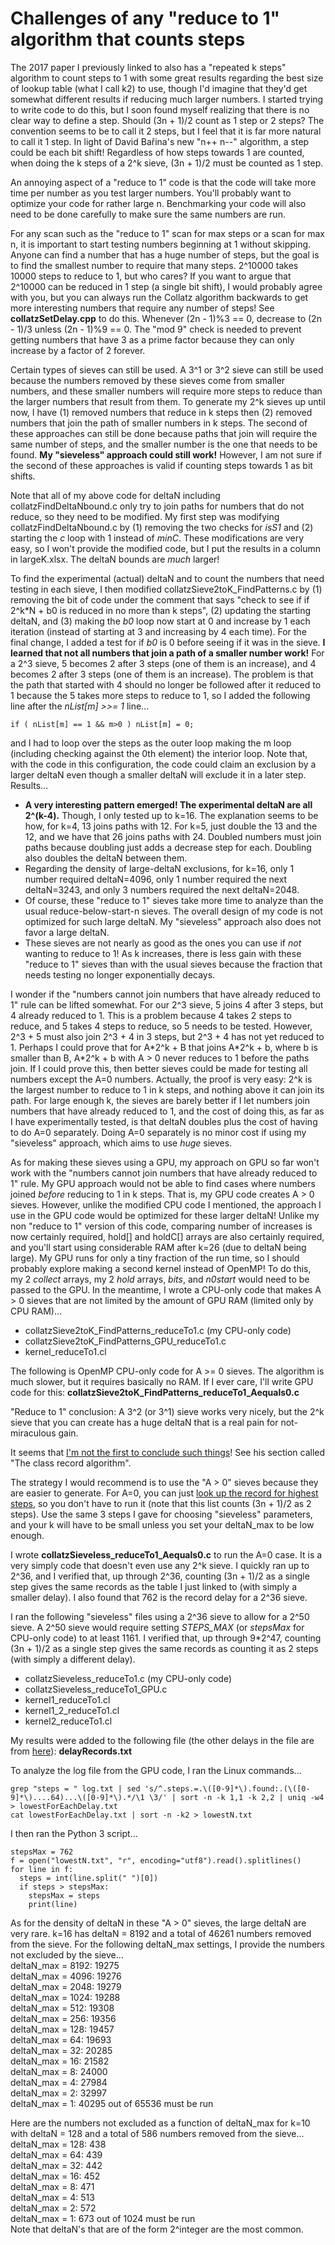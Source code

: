 # Challenges of any "reduce to 1" algorithm that counts steps

The 2017 paper I previously linked to also has a "repeated k steps" algorithm to count steps to 1 with some great results regarding the best size of lookup table (what I call k2) to use, though I'd imagine that they'd get somewhat different results if reducing much larger numbers. I started trying to write code to do this, but I soon found myself realizing that there is no clear way to define a step. Should (3n + 1)/2 count as 1 step or 2 steps? The convention seems to be to call it 2 steps, but I feel that it is far more natural to call it 1 step. In light of David Bařina's new "n++ n--" algorithm, a step could be each bit shift! Regardless of how steps towards 1 are counted, when doing the k steps of a 2^k sieve, (3n + 1)/2 must be counted as 1 step.

An annoying aspect of a "reduce to 1" code is that the code will take more time per number as you test larger numbers. You'll probably want to optimize your code for rather large n. Benchmarking your code will also need to be done carefully to make sure the same numbers are run.

For any scan such as the "reduce to 1" scan for max steps or a scan for max n, it is important to start testing numbers beginning at 1 without skipping. Anyone can find a number that has a huge number of steps, but the goal is to find the smallest number to require that many steps. 2^10000 takes 10000 steps to reduce to 1, but who cares? If you want to argue that 2^10000 can be reduced in 1 step (a single bit shift), I would probably agree with you, but you can always run the Collatz algorithm backwards to get more interesting numbers that require any number of steps! See **collatzSetDelay.cpp** to do this. Whenever (2n - 1)%3 == 0, decrease to (2n - 1)/3 unless (2n - 1)%9 == 0. The "mod 9" check is needed to prevent getting numbers that have 3 as a prime factor because they can only increase by a factor of 2 forever.

Certain types of sieves can still be used. A 3^1 or 3^2 sieve can still be used because the numbers removed by these sieves come from smaller numbers, and these smaller numbers will require more steps to reduce than the larger numbers that result from them. To generate my 2^k sieves up until now, I have (1) removed numbers that reduce in k steps then (2) removed numbers that join the path of smaller numbers in k steps. The second of these approaches can still be done because paths that join will require the same number of steps, and the smaller number is the one that needs to be found. **My "sieveless" approach could still work!** However, I am not sure if the second of these approaches is valid if counting steps towards 1 as bit shifts.

Note that all of my above code for deltaN including collatzFindDeltaNbound.c only try to join paths for numbers that do not reduce, so they need to be modified. My first step was modifying collatzFindDeltaNbound.c by (1) removing the two checks for *isS1* and (2) starting the *c* loop with 1 instead of *minC*. These modifications are very easy, so I won't provide the modified code, but I put the results in a column in largeK.xlsx. The deltaN bounds are *much* larger!

To find the experimental (actual) deltaN and to count the numbers that need testing in each sieve, I then modified collatzSieve2toK_FindPatterns.c by (1) removing the bit of code under the comment that says "check to see if if 2^k\*N + b0 is reduced in no more than k steps", (2) updating the starting deltaN, and (3) making the *b0* loop now start at 0 and increase by 1 each iteration (instead of starting at 3 and increasing by 4 each time). For the final change, I added a test for if *b0* is 0 before seeing if it was in the sieve. **I learned that not all numbers that join a path of a smaller number work!** For a 2^3 sieve, 5 becomes 2 after 3 steps (one of them is an increase), and 4 becomes 2 after 3 steps (one of them is an increase). The problem is that the path that started with 4 should no longer be followed after it reduced to 1 because the 5 takes more steps to reduce to 1, so I added the following line after the *nList[m] >>= 1* line...
```
if ( nList[m] == 1 && m>0 ) nList[m] = 0;
```
and I had to loop over the steps as the outer loop making the m loop (including checking against the 0th element) the interior loop. Note that, with the code in this configuration, the code could claim an exclusion by a larger deltaN even though a smaller deltaN will exclude it in a later step.  
Results...
* **A very interesting pattern emerged! The experimental deltaN are all 2^(k-4).** Though, I only tested up to k=16. The explanation seems to be how, for k=4, 13 joins paths with 12. For k=5, just double the 13 and the 12, and we have that 26 joins paths with 24. Doubled numbers must join paths because doubling just adds a decrease step for each. Doubling also doubles the deltaN between them.
* Regarding the density of large-deltaN exclusions, for k=16, only 1 number required deltaN=4096, only 1 number required the next deltaN=3243, and only 3 numbers required the next deltaN=2048.
* Of course, these "reduce to 1" sieves take more time to analyze than the usual reduce-below-start-n sieves. The overall design of my code is not optimized for such large deltaN. My "sieveless" approach also does not favor a large deltaN.
* These sieves are not nearly as good as the ones you can use if *not* wanting to reduce to 1! As k increases, there is less gain with these "reduce to 1" sieves than with the usual sieves because the fraction that needs testing no longer exponentially decays.

I wonder if the "numbers cannot join numbers that have already reduced to 1" rule can be lifted somewhat. For our 2^3 sieve, 5 joins 4 after 3 steps, but 4 already reduced to 1. This is a problem because 4 takes 2 steps to reduce, and 5 takes 4 steps to reduce, so 5 needs to be tested. However, 2^3 + 5 must also join 2^3 + 4 in 3 steps, but 2^3 + 4 has not yet reduced to 1. Perhaps I could prove that for A\*2^k + B that joins A\*2^k + b, where b is smaller than B, A\*2^k + b with A > 0 never reduces to 1 before the paths join. If I could prove this, then better sieves could be made for testing all numbers except the A=0 numbers. Actually, the proof is very easy: 2^k is the largest number to reduce to 1 in k steps, and nothing above it can join its path. For large enough k, the sieves are barely better if I let numbers join numbers that have already reduced to 1, and the cost of doing this, as far as I have experimentally tested, is that deltaN doubles plus the cost of having to do A=0 separately. Doing A=0 separately is no minor cost if using my "sieveless" approach, which aims to use *huge* sieves.

As for making these sieves using a GPU, my approach on GPU so far won't work with the "numbers cannot join numbers that have already reduced to 1" rule. My GPU approach would not be able to find cases where numbers joined *before* reducing to 1 in k steps. That is, my GPU code creates A > 0 sieves. However, unlike the modified CPU code I mentioned, the approach I use in the GPU code would be optimized for these larger deltaN! Unlike my non "reduce to 1" version of this code, comparing number of increases is now certainly required, hold[] and holdC[] arrays are also certainly required, and you'll start using considerable RAM after k=26 (due to deltaN being large). My GPU runs for only a tiny fraction of the run time, so I should probably explore making a second kernel instead of OpenMP! To do this, my 2 *collect* arrays, my 2 *hold* arrays, *bits*, and *n0start* would need to be passed to the GPU. In the meantime, I wrote a CPU-only code that makes A > 0 sieves that are not limited by the amount of GPU RAM (limited only by CPU RAM)...
* collatzSieve2toK_FindPatterns_reduceTo1.c (my CPU-only code)
* collatzSieve2toK_FindPatterns_GPU_reduceTo1.c
* kernel_reduceTo1.cl

The following is OpenMP CPU-only code for A >= 0 sieves. The algorithm is much slower, but it requires basically no RAM. If I ever care, I'll write GPU code for this: **collatzSieve2toK_FindPatterns_reduceTo1_Aequals0.c**


"Reduce to 1" conclusion: A 3^2 (or 3^1) sieve works very nicely, but the 2^k sieve that you can create has a huge deltaN that is a real pain for not-miraculous gain.

It seems that [I'm not the first to conclude such things](http://www.ericr.nl/wondrous/techpage.html)! See his section called "The class record algorithm".

The strategy I would recommend is to use the "A > 0" sieves because they are easier to generate. For A=0, you can just [look up the record for highest steps](http://www.ericr.nl/wondrous/delrecs.html), so you don't have to run it (note that this list counts (3n + 1)/2 as 2 steps). Use the same 3 steps I gave for choosing "sieveless" parameters, and your k will have to be small unless you set your deltaN_max to be low enough.

I wrote **collatzSieveless_reduceTo1_Aequals0.c** to run the A=0 case. It is a very simply code that doesn't even use any 2^k sieve. I quickly ran up to 2^36, and I verified that, up through 2^36, counting (3n + 1)/2 as a single step gives the same records as the table I just linked to (with simply a smaller delay). I also found that 762 is the record delay for a 2^36 sieve.

I ran the following "sieveless" files using a 2^36 sieve to allow for a 2^50 sieve. A 2^50 sieve would require setting *STEPS_MAX* (or *stepsMax* for CPU-only code) to at least 1161. I verified that, up through 9\*2^47, counting (3n + 1)/2 as a single step gives the same records as counting it as 2 steps (with simply a different delay).
* collatzSieveless_reduceTo1.c (my CPU-only code)
* collatzSieveless_reduceTo1_GPU.c
* kernel1_reduceTo1.cl
* kernel1_2_reduceTo1.cl
* kernel2_reduceTo1.cl

My results were added to the following file (the other delays in the file are from [here](http://www.ericr.nl/wondrous/delrecs.html)): **delayRecords.txt**

To analyze the log file from the GPU code, I ran the Linux commands...
```
grep "steps = " log.txt | sed 's/^.steps.=.\([0-9]*\).found:.(\([0-9]*\)....64)...\([0-9]*\).*/\1 \3/' | sort -n -k 1,1 -k 2,2 | uniq -w4 > lowestForEachDelay.txt
cat lowestForEachDelay.txt | sort -n -k2 > lowestN.txt
```

I then ran the Python 3 script...
```
stepsMax = 762
f = open("lowestN.txt", "r", encoding="utf8").read().splitlines()
for line in f:
  steps = int(line.split(" ")[0])
  if steps > stepsMax:
    stepsMax = steps
    print(line)
```

As for the density of deltaN in these "A > 0" sieves, the large deltaN are very rare. k=16 has deltaN = 8192 and a total of 46261 numbers removed from the sieve. For the following deltaN_max settings, I provide the numbers not excluded by the sieve...  
  deltaN_max = 8192: 19275  
  deltaN_max = 4096: 19276  
  deltaN_max = 2048: 19279  
  deltaN_max = 1024: 19288  
  deltaN_max = 512: 19308  
  deltaN_max = 256: 19356  
  deltaN_max = 128: 19457  
  deltaN_max = 64: 19693  
  deltaN_max = 32: 20285  
  deltaN_max = 16: 21582  
  deltaN_max = 8: 24000  
  deltaN_max = 4: 27984  
  deltaN_max = 2: 32997  
  deltaN_max = 1: 40295 out of 65536 must be run

Here are the numbers not excluded as a function of deltaN_max for k=10 with deltaN = 128 and a total of 586 numbers removed from the sieve...  
  deltaN_max = 128: 438  
  deltaN_max = 64: 439  
  deltaN_max = 32: 442  
  deltaN_max = 16: 452  
  deltaN_max = 8: 471  
  deltaN_max = 4: 513  
  deltaN_max = 2: 572  
  deltaN_max = 1: 673 out of 1024 must be run  
Note that deltaN's that are of the form 2^integer are the most common. 
